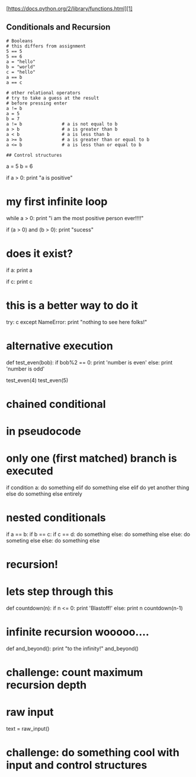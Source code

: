 [https://docs.python.org/2/library/functions.html][1]

[1]: https://docs.python.org/2/library/functions.html

## Conditionals and Recursion

```
# Booleans
# this differs from assignment
5 == 5
5 == 6
a = "hello"
b = "world"
c = "hello"
a == b
a == c

# other relational operators
# try to take a guess at the result
# before pressing enter
a != b
a = 5
b = 7
a != b               # a is not equal to b
a > b                # a is greater than b
a < b                # a is less than b
a >= b               # a is greater than or equal to b
a <= b               # a is less than or equal to b

## Control structures

```
a = 5
b = 6

if a > 0:
    print "a is positive"

# my first infinite loop
while a > 0:
    print "i am the most positive person ever!!!!"

if (a > 0) and (b > 0):
   print "sucess"

# does it exist?
if a:
   print a

if c:
   print c

# this is a better way to do it
try:
    c
except NameError:
    print "nothing to see here folks!"

# alternative execution
def test_even(bob):
   if bob%2 == 0:
      print 'number is even'
   else:
      print 'number is odd'

test_even(4)
test_even(5)

# chained conditional
# in pseudocode
# only one (first matched) branch is executed
if condition a:
    do something
elif
    do something else
elif
    do yet another thing
else
    do something else entirely

# nested conditionals
if a == b:
    if b == c:
        if c == d:
            do something
        else:
            do something else
    else:
        do someting else
else:
    do something else

# recursion!
# lets step through this
def countdown(n):
    if n <= 0:
        print 'Blastoff!'
    else:
        print n
        countdown(n-1)

# infinite recursion wooooo....
def and_beyond():
    print "to the infinity!"
    and_beyond()

# challenge: count maximum recursion depth

# raw input
text = raw_input()

# challenge: do something cool with input and control structures
